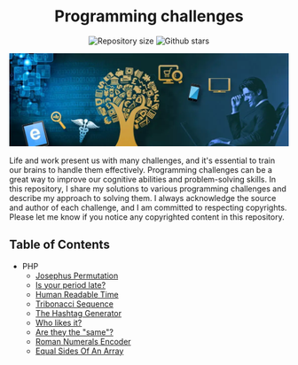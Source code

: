 <h1 align="center">Programming challenges</h1>

<p align="center">
  <img alt="Repository size" src="https://img.shields.io/github/repo-size/faridhaghgooyan/programming-challenges?color=56BEB8">
  <img alt="Github stars" src="https://img.shields.io/github/stars/faridhaghgooyan/programming-challenges?color=56BEB8" />
</p>

<p align="center">
  <img alt="Programming challenges" src="./Banner-9-845x321.webp">
</p>

Life and work present us with many challenges, and it's essential to train our brains to handle them effectively. Programming challenges can be a great way to improve our cognitive abilities and problem-solving skills. In this repository, I share my solutions to various programming challenges and describe my approach to solving them. I always acknowledge the source and author of each challenge, and I am committed to respecting copyrights. Please let me know if you notice any copyrighted content in this repository.

## Table of Contents ##

- PHP
  - [Josephus Permutation](https://github.com/faridhaghgooyan/programming-challenges/tree/main/php/Josephus-Permutation)
  - [Is your period late?](https://github.com/faridhaghgooyan/programming-challenges/tree/main/php/Is-your-period-late)
  - [Human Readable Time](https://github.com/faridhaghgooyan/programming-challenges/tree/main/php/Human-Readable-Time)
  - [Tribonacci Sequence](https://github.com/faridhaghgooyan/programming-challenges/tree/main/php/Tribonacci_Sequence)
  - [The Hashtag Generator](https://github.com/faridhaghgooyan/programming-challenges/tree/main/php/the-hashtag-generator)
  - [Who likes it?](https://github.com/faridhaghgooyan/programming-challenges/tree/main/php/who-likes-it)
  - [Are they the "same"?](https://github.com/faridhaghgooyan/programming-challenges/tree/main/php/are-they-the-same)
  - [Roman Numerals Encoder](https://github.com/faridhaghgooyan/programming-challenges/tree/main/php/Roman_Numerals_Encoder)
  - [Equal Sides Of An Array](https://github.com/faridhaghgooyan/programming-challenges/tree/main/php/equal-sides-of-an-array)

